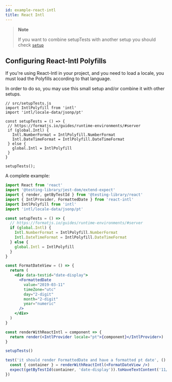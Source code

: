 ```yaml
---
id: example-react-intl
title: React Intl
---
```


> **Note**
>
> If you want to combine setupTests with another setup you should check
> [`setup`](react-testing-library/setup.md)

## Configuring React-Intl Polyfills

If you're using React-Intl in your project, and you need to load a locale, you
must load the Polyfills according to that language.

In order to do so, you may use this small setup and/or combine it with other
setups.

```
// src/setupTests.js
import IntlPolyfill from 'intl'
import 'intl/locale-data/jsonp/pt'

const setupTests = () => {
 // https://formatjs.io/guides/runtime-environments/#server
 if (global.Intl) {
   Intl.NumberFormat = IntlPolyfill.NumberFormat
   Intl.DateTimeFormat = IntlPolyfill.DateTimeFormat
 } else {
   global.Intl = IntlPolyfill
 }
}

setupTests();
```

A complete example:

```jsx
import React from 'react'
import '@testing-library/jest-dom/extend-expect'
import { render, getByTestId } from '@testing-library/react'
import { IntlProvider, FormattedDate } from 'react-intl'
import IntlPolyfill from 'intl'
import 'intl/locale-data/jsonp/pt'

const setupTests = () => {
  // https://formatjs.io/guides/runtime-environments/#server
  if (global.Intl) {
    Intl.NumberFormat = IntlPolyfill.NumberFormat
    Intl.DateTimeFormat = IntlPolyfill.DateTimeFormat
  } else {
    global.Intl = IntlPolyfill
  }
}

const FormatDateView = () => {
  return (
    <div data-testid="date-display">
      <FormattedDate
        value="2019-03-11"
        timeZone="utc"
        day="2-digit"
        month="2-digit"
        year="numeric"
      />
    </div>
  )
}

const renderWithReactIntl = component => {
  return render(<IntlProvider locale="pt">{component}</IntlProvider>)
}

setupTests()

test('it should render FormattedDate and have a formatted pt date', () => {
  const { container } = renderWithReactIntl(<FormatDateView />)
  expect(getByTestId(container, 'date-display')).toHaveTextContent('11/03/2019')
})
```

